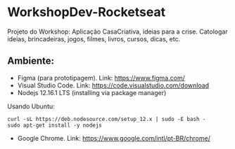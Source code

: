 # WorkshopDev-Rocketseat

Projeto do Workshop: Aplicação CasaCriativa, ideias para a crise. Catologar ideias, brincadeiras, jogos, filmes, livros, cursos, dicas, etc.

## Ambiente:
* Figma (para prototipagem). Link: https://www.figma.com/
* Visual Studio Code. Link: https://code.visualstudio.com/download  
* Nodejs 12.16.1 LTS (installing via package manager)

Usando Ubuntu: 
```console
curl -sL https://deb.nodesource.com/setup_12.x | sudo -E bash -
sudo apt-get install -y nodejs
```
* Google Chrome. Link: https://www.google.com/intl/pt-BR/chrome/ 

